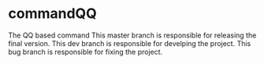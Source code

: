 # commandQQ
The QQ based command
This master branch is responsible for releasing the final version.
This dev branch is responsible for develping the project.
This bug branch is responsible for fixing the project.
